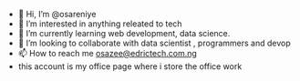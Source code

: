 - 👋 Hi, I’m @osareniye
- 👀 I’m interested in anything releated to tech
- 🌱 I’m currently learning web development, data science.
- 💞️ I’m looking to collaborate with data scientist , programmers and devop
- 📫 How to reach me osazee@edrictech.com.ng
- this account is my office page where i store the office work

<!---
osareniye/osareniye is a ✨ special ✨ repository because its `README.md` (this file) appears on your GitHub profile.
You can click the Preview link to take a look at your changes.
--->
